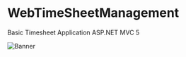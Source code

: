 # WebTimeSheetManagement

Basic Timesheet Application ASP.NET MVC 5

<img src="https://github.com/saineshwar/WebTimeSheetManagement/blob/master/Timesheetimg.png?raw=true" alt="Banner" title="Banner" style="max-width:100%;">

